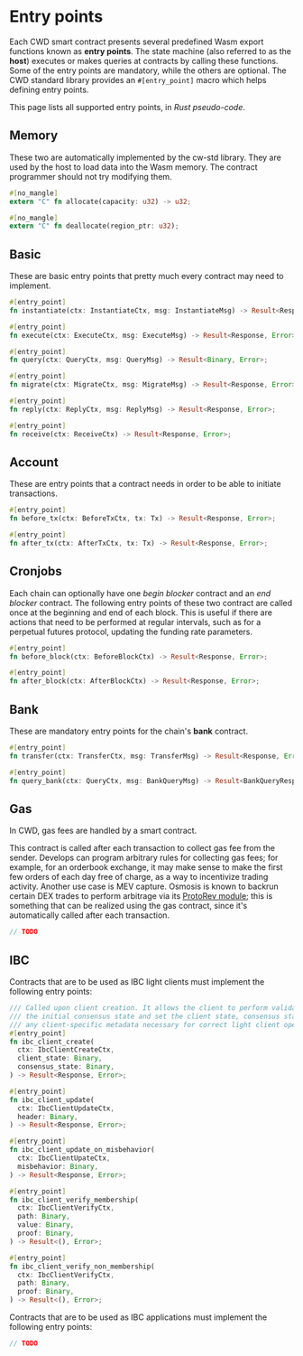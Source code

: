 # Entry points

Each CWD smart contract presents several predefined Wasm export functions known as **entry points**. The state machine (also referred to as the **host**) executes or makes queries at contracts by calling these functions. Some of the entry points are mandatory, while the others are optional. The CWD standard library provides an `#[entry_point]` macro which helps defining entry points.

This page lists all supported entry points, in _Rust pseudo-code_.

## Memory

These two are automatically implemented by the cw-std library. They are used by the host to load data into the Wasm memory. The contract programmer should not try modifying them.

```rust
#[no_mangle]
extern "C" fn allocate(capacity: u32) -> u32;

#[no_mangle]
extern "C" fn deallocate(region_ptr: u32);
```

## Basic

These are basic entry points that pretty much every contract may need to implement.

```rust
#[entry_point]
fn instantiate(ctx: InstantiateCtx, msg: InstantiateMsg) -> Result<Response, Error>;

#[entry_point]
fn execute(ctx: ExecuteCtx, msg: ExecuteMsg) -> Result<Response, Error>;

#[entry_point]
fn query(ctx: QueryCtx, msg: QueryMsg) -> Result<Binary, Error>;

#[entry_point]
fn migrate(ctx: MigrateCtx, msg: MigrateMsg) -> Result<Response, Error>;

#[entry_point]
fn reply(ctx: ReplyCtx, msg: ReplyMsg) -> Result<Response, Error>;

#[entry_point]
fn receive(ctx: ReceiveCtx) -> Result<Response, Error>;
```

## Account

These are entry points that a contract needs in order to be able to initiate transactions.

```rust
#[entry_point]
fn before_tx(ctx: BeforeTxCtx, tx: Tx) -> Result<Response, Error>;

#[entry_point]
fn after_tx(ctx: AfterTxCtx, tx: Tx) -> Result<Response, Error>;
```

## Cronjobs

Each chain can optionally have one _begin blocker_ contract and an _end blocker_ contract. The following entry points of these two contract are called once at the beginning and end of each block. This is useful if there are actions that need to be performed at regular intervals, such as for a perpetual futures protocol, updating the funding rate parameters.

```rust
#[entry_point]
fn before_block(ctx: BeforeBlockCtx) -> Result<Response, Error>;

#[entry_point]
fn after_block(ctx: AfterBlockCtx) -> Result<Response, Error>;
```

## Bank

These are mandatory entry points for the chain's **bank** contract.

```rust
#[entry_point]
fn transfer(ctx: TransferCtx, msg: TransferMsg) -> Result<Response, Error>;

#[entry_point]
fn query_bank(ctx: QueryCtx, msg: BankQueryMsg) -> Result<BankQueryResponse, Error>;
```

## Gas

In CWD, gas fees are handled by a smart contract.

This contract is called after each transaction to collect gas fee from the sender. Develops can program arbitrary rules for collecting gas fees; for example, for an orderbook exchange, it may make sense to make the first few orders of each day free of charge, as a way to incentivize trading activity. Another use case is MEV capture. Osmosis is known to backrun certain DEX trades to perform arbitrage via its [ProtoRev module](https://github.com/osmosis-labs/osmosis/tree/main/x/protorev); this is something that can be realized using the gas contract, since it's automatically called after each transaction.

```rust
// TODO
```

## IBC

Contracts that are to be used as IBC light clients must implement the following entry points:

```rust
/// Called upon client creation. It allows the client to perform validation on
/// the initial consensus state and set the client state, consensus state, and
/// any client-specific metadata necessary for correct light client operation.
#[entry_point]
fn ibc_client_create(
  ctx: IbcClientCreateCtx,
  client_state: Binary,
  consensus_state: Binary,
) -> Result<Response, Error>;

#[entry_point]
fn ibc_client_update(
  ctx: IbcClientUpdateCtx,
  header: Binary,
) -> Result<Response, Error>;

#[entry_point]
fn ibc_client_update_on_misbehavior(
  ctx: IbcClientUpateCtx,
  misbehavior: Binary,
) -> Result<Response, Error>;

#[entry_point]
fn ibc_client_verify_membership(
  ctx: IbcClientVerifyCtx,
  path: Binary,
  value: Binary,
  proof: Binary,
) -> Result<(), Error>;

#[entry_point]
fn ibc_client_verify_non_membership(
  ctx: IbcClientVerifyCtx,
  path: Binary,
  proof: Binary,
) -> Result<(), Error>;
```

Contracts that are to be used as IBC applications must implement the following entry points:

```rust
// TODO
```
